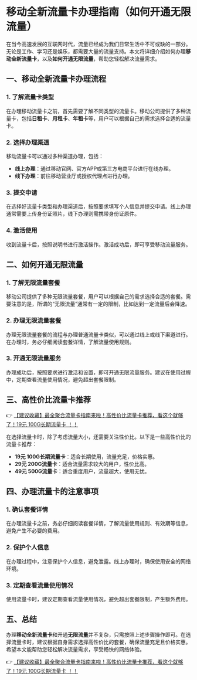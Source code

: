 # 移动全新流量卡办理指南（如何开通无限流量）

在当今高速发展的互联网时代，流量已经成为我们日常生活中不可或缺的一部分。无论是工作、学习还是娱乐，都需要大量的流量支持。本文将详细介绍如何办理**移动全新流量卡**，以及**如何开通无限流量**，帮助您轻松解决流量需求。

## 一、移动全新流量卡办理流程

### 1. 了解流量卡类型
在办理移动流量卡之前，首先需要了解不同类型的流量卡。移动公司提供了多种流量卡，包括**日租卡**、**月租卡**、**年租卡**等，用户可以根据自己的需求选择合适的流量卡。

### 2. 选择办理渠道
移动流量卡可以通过多种渠道办理，包括：
- **线上办理**：通过移动官网、官方APP或第三方电商平台进行在线办理。
- **线下办理**：前往移动营业厅或授权代理点进行办理。

### 3. 提交申请
在选择好流量卡类型和办理渠道后，按照要求填写个人信息并提交申请。线上办理通常需要上传身份证照片，线下办理则需携带身份证原件。

### 4. 激活使用
收到流量卡后，按照说明书进行激活操作。激活成功后，即可享受移动流量服务。

## 二、如何开通无限流量

### 1. 了解无限流量套餐
移动公司提供了多种无限流量套餐，用户可以根据自己的需求选择合适的套餐。需要注意的是，所谓的“无限流量”通常有一定的限制，比如达到一定流量后会降速。

### 2. 办理无限流量套餐
办理无限流量套餐的流程与办理普通流量卡类似，可以通过线上或线下渠道进行。在办理时，务必仔细阅读套餐详情，了解流量使用规则。

### 3. 开通无限流量服务
办理成功后，按照要求进行激活和设置，即可开通无限流量服务。建议在使用过程中，定期查看流量使用情况，避免超出套餐限制。

## 三、高性价比流量卡推荐

👉 [【建议收藏】最全聚合流量卡指南来啦！高性价比流量卡推荐，看这个就够了！19元 100G长期流量卡 ！！](https://bit.ly/Liuliangka)

在选择流量卡时，除了考虑流量大小，还需要关注性价比。以下是一些高性价比的流量卡推荐：
- **19元 100G长期流量卡**：适合长期使用，流量充足，价格实惠。
- **29元 200G流量卡**：适合流量需求较大的用户，性价比高。
- **49元 500G流量卡**：适合重度用户，流量超大，使用无忧。

## 四、办理流量卡的注意事项

### 1. 确认套餐详情
在办理流量卡之前，务必仔细阅读套餐详情，了解流量使用规则、有效期等信息，避免产生不必要的费用。

### 2. 保护个人信息
在办理过程中，注意保护个人信息，避免泄露。线上办理时，确保使用安全的网络环境。

### 3. 定期查看流量使用情况
使用流量卡时，建议定期查看流量使用情况，避免超出套餐限制，产生额外费用。

## 五、总结

办理**移动全新流量卡**和开通**无限流量**并不复杂，只需按照上述步骤操作即可。在选择流量卡时，建议根据自身需求选择高性价比的套餐，确保流量充足且价格实惠。希望本文能帮助您轻松解决流量需求，享受畅快的网络体验。

👉 [【建议收藏】最全聚合流量卡指南来啦！高性价比流量卡推荐，看这个就够了！19元 100G长期流量卡 ！！](https://bit.ly/Liuliangka)
